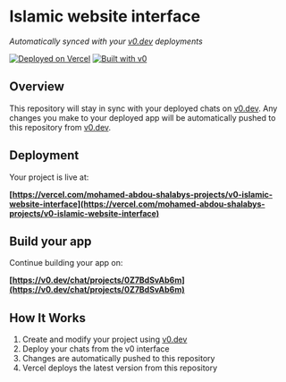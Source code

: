 # Islamic website interface

*Automatically synced with your [v0.dev](https://v0.dev) deployments*

[![Deployed on Vercel](https://img.shields.io/badge/Deployed%20on-Vercel-black?style=for-the-badge&logo=vercel)](https://vercel.com/mohamed-abdou-shalabys-projects/v0-islamic-website-interface)
[![Built with v0](https://img.shields.io/badge/Built%20with-v0.dev-black?style=for-the-badge)](https://v0.dev/chat/projects/0Z7BdSvAb6m)

## Overview

This repository will stay in sync with your deployed chats on [v0.dev](https://v0.dev).
Any changes you make to your deployed app will be automatically pushed to this repository from [v0.dev](https://v0.dev).

## Deployment

Your project is live at:

**[https://vercel.com/mohamed-abdou-shalabys-projects/v0-islamic-website-interface](https://vercel.com/mohamed-abdou-shalabys-projects/v0-islamic-website-interface)**

## Build your app

Continue building your app on:

**[https://v0.dev/chat/projects/0Z7BdSvAb6m](https://v0.dev/chat/projects/0Z7BdSvAb6m)**

## How It Works

1. Create and modify your project using [v0.dev](https://v0.dev)
2. Deploy your chats from the v0 interface
3. Changes are automatically pushed to this repository
4. Vercel deploys the latest version from this repository